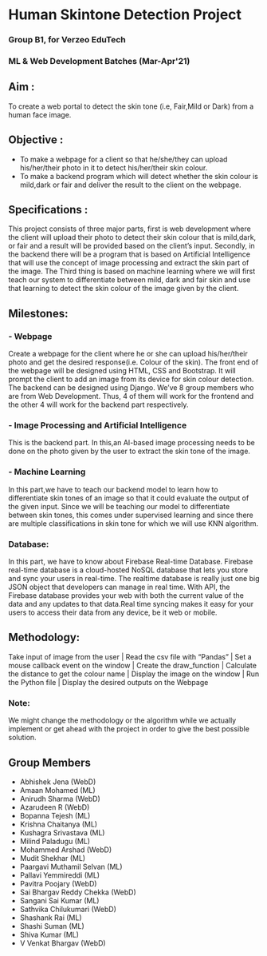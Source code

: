 # Human Skintone Detection Project
### Group B1, for Verzeo EduTech
### ML & Web Development Batches (Mar-Apr'21)

## Aim :
To create a web portal to detect the skin tone (i.e, Fair,Mild or Dark) from a human face image.

## Objective :
- To make a webpage for a client so that he/she/they can upload his/her/their photo in it to detect his/her/their skin colour.
- To make a backend program which will detect whether the skin colour is mild,dark or fair and deliver the result to the client on the webpage.

## Specifications :
This project consists of three major parts, first is web development where the client will upload their photo to detect their skin colour that is mild,dark, or fair and a result will be provided based on the client’s input. 
Secondly, in the backend there will be a program that is based on Artificial Intelligence that will use the concept of image processing and extract the skin part of the image. 
The Third thing is based on machine learning where we will first teach our system to differentiate between mild, dark and fair skin and use that learning to detect the skin colour of the image given by the client.



## Milestones:
### - Webpage
Create a webpage for the client where he or she can upload his/her/their photo and get the desired response(i.e. Colour of the skin). 
The front end of the webpage will be designed using HTML, CSS and Bootstrap. It will prompt the client to add an image from its device for skin colour detection.
The backend can be designed using Django.
We’ve 8 group members who are from Web Development. Thus, 4 of them will work for the frontend and the other 4 will work for the backend part respectively.
### - Image Processing and Artificial Intelligence
This is the backend part. In this,an AI-based image processing needs to be done on the photo given by the user  to extract the skin tone of the image. 
### - Machine Learning
In this part,we have to teach our backend model to learn how to differentiate  skin tones of an image so that it could evaluate the output of the given input. Since we will be teaching our model to differentiate between skin tones, this comes under supervised learning and since there are multiple classifications in skin tone for which we will use KNN algorithm. 

### Database:
In this part, we have to know about Firebase Real-time Database. Firebase real-time database is a cloud-hosted NoSQL database that lets you store and sync your users in real-time. The realtime database is really just one big JSON  object that developers can manage in real time. With API, the Firebase database provides your web with both the current value of the data and any updates to that data.Real time syncing makes it easy for your users to access their data from any device, be it web or mobile. 

## Methodology:

Take input of image from the user
             |
Read the csv file with “Pandas”
             |
Set a mouse callback event on the window
             |
Create the draw_function
             |
Calculate the distance to get the colour name
             |
Display the image on the window
             |
Run the Python file
             |
Display the desired outputs on the Webpage

### Note: 
We might change the methodology or the algorithm while we actually implement or get ahead with the project in order to give the best possible solution.

## Group Members
- Abhishek Jena (WebD)
- Amaan Mohamed (ML)
- Anirudh Sharma (WebD)
- Azarudeen R (WebD)
- Bopanna Tejesh (ML)
- Krishna Chaitanya (ML)
- Kushagra Srivastava (ML)
- Milind Paladugu (ML)
- Mohammed Arshad (WebD)
- Mudit Shekhar (ML)
- Paargavi Muthamil Selvan (ML)
- Pallavi Yemmireddi (ML)
- Pavitra Poojary (WebD)
- Sai Bhargav Reddy Chekka (WebD)
- Sangani Sai Kumar (ML)
- Sathvika Chilukumari (WebD)
- Shashank Rai (ML)
- Shashi Suman (ML)
- Shiva Kumar (ML)
- V Venkat Bhargav (WebD)





